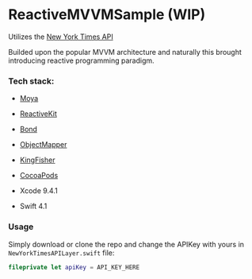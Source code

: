 # ReactiveMVVMSample (WIP)

Utilizes the [New York Times API](https://developer.nytimes.com)

Builded upon the popular MVVM architecture and naturally this brought introducing reactive programming paradigm.

### Tech stack: 

- [Moya](https://github.com/Moya/Moya)
- [ReactiveKit](https://github.com/DeclarativeHub/ReactiveKit)
- [Bond](https://github.com/DeclarativeHub/Bond)
- [ObjectMapper](https://github.com/Hearst-DD/ObjectMapper)
- [KingFisher](https://github.com/onevcat/Kingfisher)
- [CocoaPods](https://github.com/CocoaPods/CocoaPods)

- Xcode 9.4.1
- Swift 4.1

### Usage

Simply download or clone the repo and change the APIKey with yours in `NewYorkTimesAPILayer.swift` file:

```swift
fileprivate let apiKey = API_KEY_HERE
```

